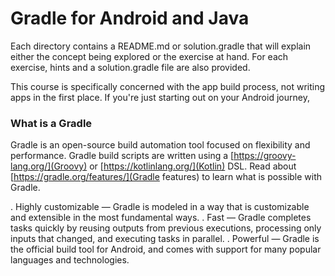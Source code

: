 # Gradle for Android and Java

Each directory contains a README.md or solution.gradle that will explain either
the concept being explored or the exercise at hand. For each exercise, hints
and a solution.gradle file are also provided.

This course is specifically concerned with the app build process, not writing
apps in the first place. If you're just starting out on your Android journey,

### What is a Gradle
Gradle is an open-source build automation tool focused on flexibility and performance. Gradle build scripts are written using a [https://groovy-lang.org/](Groovy) or [https://kotlinlang.org/](Kotlin) DSL. Read about [https://gradle.org/features/](Gradle features) to learn what is possible with Gradle.

. Highly customizable — Gradle is modeled in a way that is customizable and extensible in the most fundamental ways.
. Fast — Gradle completes tasks quickly by reusing outputs from previous executions, processing only inputs that changed, and executing tasks in parallel.
. Powerful — Gradle is the official build tool for Android, and comes with support for many popular languages and technologies.
